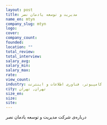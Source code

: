 ```yaml
---
layout: post
title: مدیریت و توسعه یادمان نصر
name_en: mtyn
company_slug: mtyn
logo: 
cover: 
company_count:
founded:
location: ""
total_review: 
total_interview: 
salary_avg: 
salary_min: 
salary_max: 
rate: 
view_count: 
industry: کامپیوتر، فناوری اطلاعات و اینترنت
city: تهران, تهران
size_en: 
size: 
site: 
---
```


درباره‌ی شرکت مدیریت و توسعه یادمان نصر